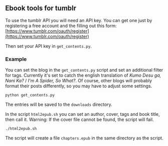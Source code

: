 ## Ebook tools for tumblr

To use the tumblr API you will need an API key. You can get one just by registering a free account and the filling out this form: [https://www.tumblr.com/oauth/register](https://www.tumblr.com/oauth/register)

Then set your API key in `get_contents.py`.


### Example

You can set the blog in the `get_contents.py` script and set an additional filter for tags. Currently it's set to catch the english translation of *Kumo Desu ga, Nani Ka?* / *I'm A Spider, So What?*. Of course, other blogs will probably format their posts differently, so you may have to adjust some settings.

    python get_contents.py

The entries will be saved to the `downloads` directory.

In the script `html2epub.sh` you can set an author, cover, tags and book title, then call it. Warning: If the cover file cannot be found, the script will fail.

    ./html2epub.sh

The script will create a file `chapters.epub` in the same directory as the script.
